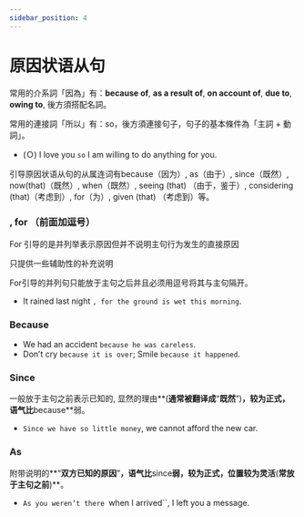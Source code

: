 ```yaml
---
sidebar_position: 4
---
```


# 原因状语从句

常用的介系詞「因為」有：**because of**, **as a result of**, **on account of**, **due to**, **owing to**, 後方須搭配名詞。

常用的連接詞「所以」有：so，後方須連接句子，句子的基本條件為「主詞 + 動詞」。

- (Ｏ) I love you `so` I am willing to do anything for you.

引导原因状语从句的从属连词有because（因为）, as（由于）, since（既然）, now(that)（既然）, when（既然）, seeing (that) （由于，鉴于）, considering (that)（考虑到）, for（为）, given (that) （考虑到）等。

### , for （前面加逗号）
For 引导的是并列举表示原因但并不说明主句行为发生的直接原因

只提供一些辅助性的补充说明

For引导的并列句只能放于主句之后并且必须用逗号将其与主句隔开。

- It rained last night `, for the ground is wet this morning`.

### Because
- We had an accident `because he was careless`.
- Don’t cry `because it is over`; Smile `because it happened`.

### Since
一般放于主句之前表示已知的, 显然的理由**(**通常被翻译成**“**既然**”)**，较为正式，语气比**because**弱。
- `Since we have so little money`, we cannot afford the new car.

### As
附带说明的**“**双方已知的原因**”**，语气比**since**弱，较为正式，位置较为灵活**(**常放于主句之前**)**。
- `As you weren’t there `when I arrived``, I left you a message.
